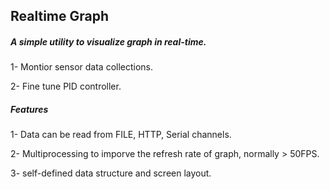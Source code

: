 ## Realtime Graph ##

##### A simple utility to visualize graph in real-time. #####

1- Montior sensor data collections.

2- Fine tune PID controller.

##### Features #####

1- Data can be read from FILE, HTTP, Serial channels.

2- Multiprocessing to imporve the refresh rate of graph, normally > 50FPS.

3- self-defined data structure and screen layout.
